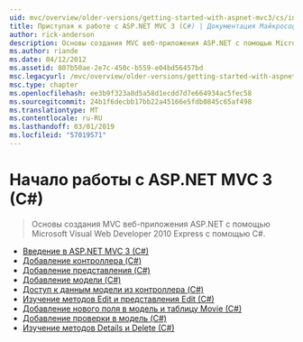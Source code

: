 ```yaml
---
uid: mvc/overview/older-versions/getting-started-with-aspnet-mvc3/cs/index
title: Приступая к работе с ASP.NET MVC 3 (C#) | Документация Майкрософт
author: rick-anderson
description: Основы создания MVC веб-приложения ASP.NET с помощью Microsoft Visual Web Developer 2010 Express с помощью C#.
ms.author: riande
ms.date: 04/12/2012
ms.assetid: 807b50ae-2e7c-450c-b559-e04bd56457bd
msc.legacyurl: /mvc/overview/older-versions/getting-started-with-aspnet-mvc3/cs
msc.type: chapter
ms.openlocfilehash: ee3b9f323a8d5a58d1ecdd7d7e664934ac5fec58
ms.sourcegitcommit: 24b1f6decbb17bb22a45166e5fdb0845c65af498
ms.translationtype: MT
ms.contentlocale: ru-RU
ms.lasthandoff: 03/01/2019
ms.locfileid: "57019571"
---
```

<a name="getting-started-with-aspnet-mvc-3-c"></a>Начало работы с ASP.NET MVC 3 (C#)
====================
> Основы создания MVC веб-приложения ASP.NET с помощью Microsoft Visual Web Developer 2010 Express с помощью C#.


- [Введение в ASP.NET MVC 3 (C#)](intro-to-aspnet-mvc-3.md)
- [Добавление контроллера (C#)](adding-a-controller.md)
- [Добавление представления (C#)](adding-a-view.md)
- [Добавление модели (C#)](adding-a-model.md)
- [Доступ к данным модели из контроллера (C#)](accessing-your-models-data-from-a-controller.md)
- [Изучение методов Edit и представления Edit (C#)](examining-the-edit-methods-and-edit-view.md)
- [Добавление нового поля в модель и таблицу Movie (C#)](adding-a-new-field.md)
- [Добавление проверки в модель (C#)](adding-validation-to-the-model.md)
- [Изучение методов Details и Delete (C#)](improving-the-details-and-delete-methods.md)

